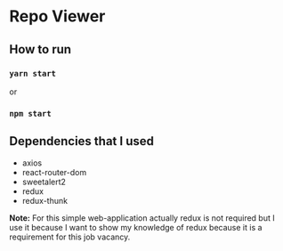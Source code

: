 # Repo Viewer

## How to run

### `yarn start`

or

### `npm start`

## Dependencies that I used

- axios
- react-router-dom
- sweetalert2
- redux
- redux-thunk

**Note:** For this simple web-application actually redux is not required but I use it because I want to show my knowledge of redux because it is a requirement for this job vacancy.
